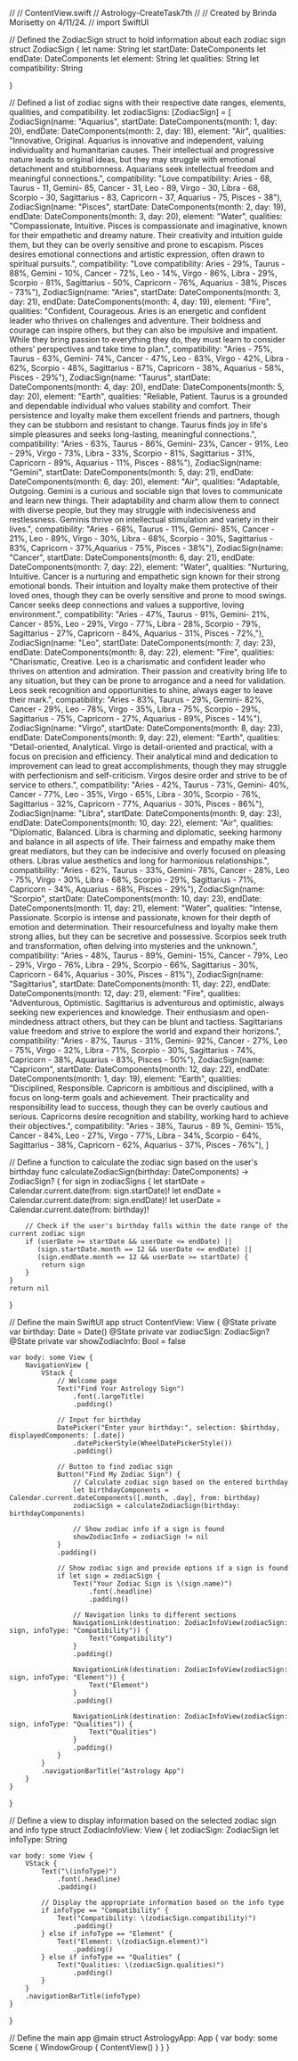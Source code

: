 //
//  ContentView.swift
//  Astrology-CreateTask7th
//
//  Created by Brinda Morisetty on 4/11/24.
//
import SwiftUI

// Defined the ZodiacSign struct to hold information about each zodiac sign
struct ZodiacSign {
    let name: String
    let startDate: DateComponents
    let endDate: DateComponents
    let element: String
    let qualities: String
    let compatibility: String
    
}

// Defined a list of zodiac signs with their respective date ranges, elements, qualities, and compatibility.
let zodiacSigns: [ZodiacSign] = [
    ZodiacSign(name: "Aquarius", startDate: DateComponents(month: 1, day: 20), endDate: DateComponents(month: 2, day: 18), element: "Air", qualities: "Innovative, Original.  Aquarius is innovative and independent, valuing individuality and humanitarian causes. Their intellectual and progressive nature leads to original ideas, but they may struggle with emotional detachment and stubbornness. Aquarians seek intellectual freedom and meaningful connections.", compatibility: "Love compatibility: Aries - 68, Taurus - 11, Gemini- 85, Cancer - 31, Leo - 89, Virgo - 30, Libra - 68, Scorpio - 30, Sagittarius - 83, Capricorn - 37, Aquarius - 75, Pisces - 38"),
    ZodiacSign(name: "Pisces", startDate: DateComponents(month: 2, day: 19), endDate: DateComponents(month: 3, day: 20), element: "Water", qualities: "Compassionate, Intuitive. Pisces is compassionate and imaginative, known for their empathetic and dreamy nature. Their creativity and intuition guide them, but they can be overly sensitive and prone to escapism. Pisces desires emotional connections and artistic expression, often drawn to spiritual pursuits.", compatibility: "Love compatibility: Aries - 29%, Taurus - 88%, Gemini - 10%, Cancer - 72%, Leo - 14%, Virgo - 86%, Libra - 29%, Scorpio - 81%, Sagittarius - 50%, Capricorn - 76%, Aquarius - 38%, Pisces - 73%"),
    ZodiacSign(name: "Aries", startDate: DateComponents(month: 3, day: 21), endDate: DateComponents(month: 4, day: 19), element: "Fire", qualities: "Confident, Courageous. Aries is an energetic and confident leader who thrives on challenges and adventure. Their boldness and courage can inspire others, but they can also be impulsive and impatient. While they bring passion to everything they do, they must learn to consider others' perspectives and take time to plan.", compatibility: "Aries -  75%, Taurus - 63%, Gemini- 74%, Cancer - 47%, Leo - 83%, Virgo - 42%, Libra - 62%, Scorpio - 48%, Sagittarius - 87%, Capricorn - 38%, Aquarius - 58%, Pisces - 29%"),
    ZodiacSign(name: "Taurus", startDate: DateComponents(month: 4, day: 20), endDate: DateComponents(month: 5, day: 20), element: "Earth", qualities: "Reliable, Patient.  Taurus is a grounded and dependable individual who values stability and comfort. Their persistence and loyalty make them excellent friends and partners, though they can be stubborn and resistant to change. Taurus finds joy in life's simple pleasures and seeks long-lasting, meaningful connections.", compatibility: "Aries -  63%, Taurus - 86%, Gemini- 23%, Cancer - 91%, Leo - 29%, Virgo - 73%, Libra - 33%, Scorpio - 81%, Sagittarius - 31%, Capricorn - 89%, Aquarius - 11%, Pisces - 88%"),
    ZodiacSign(name: "Gemini", startDate: DateComponents(month: 5, day: 21), endDate: DateComponents(month: 6, day: 20), element: "Air", qualities: "Adaptable, Outgoing. Gemini is a curious and sociable sign that loves to communicate and learn new things. Their adaptability and charm allow them to connect with diverse people, but they may struggle with indecisiveness and restlessness. Geminis thrive on intellectual stimulation and variety in their lives.", compatibility: "Aries -  68%, Taurus - 11%, Gemini- 85%, Cancer - 21%, Leo - 89%, Virgo - 30%, Libra - 68%, Scorpio - 30%, Sagittarius - 83%, Capricorn - 37%,Aquarius - 75%, Pisces - 38%"),
    ZodiacSign(name: "Cancer", startDate: DateComponents(month: 6, day: 21), endDate: DateComponents(month: 7, day: 22), element: "Water", qualities: "Nurturing, Intuitive. Cancer is a nurturing and empathetic sign known for their strong emotional bonds. Their intuition and loyalty make them protective of their loved ones, though they can be overly sensitive and prone to mood swings. Cancer seeks deep connections and values a supportive, loving environment.", compatibility: "Aries -  47%, Taurus - 91%, Gemini- 21%, Cancer - 85%, Leo - 29%, Virgo - 77%, Libra - 28%, Scorpio - 79%, Sagittarius - 27%, Capricorn - 84%, Aquarius - 31%, Pisces - 72%,"),
    ZodiacSign(name: "Leo", startDate: DateComponents(month: 7, day: 23), endDate: DateComponents(month: 8, day: 22), element: "Fire", qualities: "Charismatic, Creative.  Leo is a charismatic and confident leader who thrives on attention and admiration. Their passion and creativity bring life to any situation, but they can be prone to arrogance and a need for validation. Leos seek recognition and opportunities to shine, always eager to leave their mark.", compatibility: "Aries -  83%, Taurus - 29%, Gemini- 82%, Cancer - 29%, Leo - 78%, Virgo - 35%, Libra - 75%, Scorpio - 29%, Sagittarius - 75%, Capricorn - 27%, Aquarius - 89%, Pisces - 14%"),
    ZodiacSign(name: "Virgo", startDate: DateComponents(month: 8, day: 23), endDate: DateComponents(month: 9, day: 22), element: "Earth", qualities: "Detail-oriented, Analytical. Virgo is detail-oriented and practical, with a focus on precision and efficiency. Their analytical mind and dedication to improvement can lead to great accomplishments, though they may struggle with perfectionism and self-criticism. Virgos desire order and strive to be of service to others.", compatibility: "Aries -  42%, Taurus - 73%, Gemini- 40%, Cancer - 77%, Leo - 35%, Virgo - 65%, Libra - 30%, Scorpio - 76%, Sagittarius - 32%, Capricorn - 77%, Aquarius - 30%, Pisces - 86%"),
    ZodiacSign(name: "Libra", startDate: DateComponents(month: 9, day: 23), endDate: DateComponents(month: 10, day: 22), element: "Air", qualities: "Diplomatic, Balanced. Libra is charming and diplomatic, seeking harmony and balance in all aspects of life. Their fairness and empathy make them great mediators, but they can be indecisive and overly focused on pleasing others. Libras value aesthetics and long for harmonious relationships.", compatibility: "Aries -  62%, Taurus - 33%, Gemini- 78%, Cancer - 28%, Leo - 75%, Virgo - 30%, Libra - 68%, Scorpio - 29%, Sagittarius - 71%, Capricorn - 34%, Aquarius - 68%, Pisces - 29%"),
    ZodiacSign(name: "Scorpio", startDate: DateComponents(month: 10, day: 23), endDate: DateComponents(month: 11, day: 21), element: "Water", qualities: "Intense, Passionate. Scorpio is intense and passionate, known for their depth of emotion and determination. Their resourcefulness and loyalty make them strong allies, but they can be secretive and possessive. Scorpios seek truth and transformation, often delving into mysteries and the unknown.", compatibility: "Aries -  48%, Taurus - 89%, Gemini- 15%, Cancer - 79%, Leo - 29%, Virgo - 76%, Libra - 29%, Scorpio - 66%, Sagittarius - 30%, Capricorn - 64%, Aquarius - 30%, Pisces - 81%"),
    ZodiacSign(name: "Sagittarius", startDate: DateComponents(month: 11, day: 22), endDate: DateComponents(month: 12, day: 21), element: "Fire", qualities: "Adventurous, Optimistic. Sagittarius is adventurous and optimistic, always seeking new experiences and knowledge. Their enthusiasm and open-mindedness attract others, but they can be blunt and tactless. Sagittarians value freedom and strive to explore the world and expand their horizons.", compatibility: "Aries -  87%, Taurus - 31%, Gemini- 92%, Cancer - 27%, Leo - 75%, Virgo - 32%, Libra - 71%, Scorpio - 30%, Sagittarius - 74%, Capricorn - 38%, Aquarius - 83%, Pisces - 50%"),
    ZodiacSign(name: "Capricorn", startDate: DateComponents(month: 12, day: 22), endDate: DateComponents(month: 1, day: 19), element: "Earth", qualities: "Disciplined, Responsible.  Capricorn is ambitious and disciplined, with a focus on long-term goals and achievement. Their practicality and responsibility lead to success, though they can be overly cautious and serious. Capricorns desire recognition and stability, working hard to achieve their objectives.", compatibility: "Aries -  38%, Taurus - 89 %, Gemini- 15%, Cancer - 84%, Leo - 27%, Virgo - 77%, Libra - 34%, Scorpio - 64%, Sagittarius - 38%, Capricorn - 62%, Aquarius - 37%, Pisces - 76%"),
]

// Define a function to calculate the zodiac sign based on the user's birthday
func calculateZodiacSign(birthday: DateComponents) -> ZodiacSign? {
    for sign in zodiacSigns {
        let startDate = Calendar.current.date(from: sign.startDate)!
        let endDate = Calendar.current.date(from: sign.endDate)!
        let userDate = Calendar.current.date(from: birthday)!
        
        // Check if the user's birthday falls within the date range of the current zodiac sign
        if (userDate >= startDate && userDate <= endDate) ||
           (sign.startDate.month == 12 && userDate <= endDate) ||
           (sign.endDate.month == 12 && userDate >= startDate) {
            return sign
        }
    }
    return nil
}

// Define the main SwiftUI app
struct ContentView: View {
    @State private var birthday: Date = Date()
    @State private var zodiacSign: ZodiacSign?
    @State private var showZodiacInfo: Bool = false
    
    var body: some View {
        NavigationView {
            VStack {
                // Welcome page
                Text("Find Your Astrology Sign")
                    .font(.largeTitle)
                    .padding()
                
                // Input for birthday
                DatePicker("Enter your birthday:", selection: $birthday, displayedComponents: [.date])
                    .datePickerStyle(WheelDatePickerStyle())
                    .padding()
                
                // Button to find zodiac sign
                Button("Find My Zodiac Sign") {
                    // Calculate zodiac sign based on the entered birthday
                    let birthdayComponents = Calendar.current.dateComponents([.month, .day], from: birthday)
                    zodiacSign = calculateZodiacSign(birthday: birthdayComponents)
                    
                    // Show zodiac info if a sign is found
                    showZodiacInfo = zodiacSign != nil
                }
                .padding()
                
                // Show zodiac sign and provide options if a sign is found
                if let sign = zodiacSign {
                    Text("Your Zodiac Sign is \(sign.name)")
                        .font(.headline)
                        .padding()
                    
                    // Navigation links to different sections
                    NavigationLink(destination: ZodiacInfoView(zodiacSign: sign, infoType: "Compatibility")) {
                        Text("Compatibility")
                    }
                    .padding()
                    
                    NavigationLink(destination: ZodiacInfoView(zodiacSign: sign, infoType: "Element")) {
                        Text("Element")
                    }
                    .padding()
                    
                    NavigationLink(destination: ZodiacInfoView(zodiacSign: sign, infoType: "Qualities")) {
                        Text("Qualities")
                    }
                    .padding()
                }
            }
            .navigationBarTitle("Astrology App")
        }
    }
}

// Define a view to display information based on the selected zodiac sign and info type
struct ZodiacInfoView: View {
    let zodiacSign: ZodiacSign
    let infoType: String
    
    var body: some View {
        VStack {
            Text("\(infoType)")
                .font(.headline)
                .padding()
            
            // Display the appropriate information based on the info type
            if infoType == "Compatibility" {
                Text("Compatibility: \(zodiacSign.compatibility)")
                    .padding()
            } else if infoType == "Element" {
                Text("Element: \(zodiacSign.element)")
                    .padding()
            } else if infoType == "Qualities" {
                Text("Qualities: \(zodiacSign.qualities)")
                    .padding()
            }
        }
        .navigationBarTitle(infoType)
    }
}

// Define the main app
@main
struct AstrologyApp: App {
    var body: some Scene {
        WindowGroup {
            ContentView()
        }
    }
}




